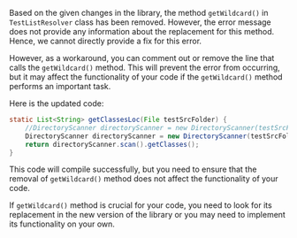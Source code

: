 Based on the given changes in the library, the method `getWildcard()` in `TestListResolver` class has been removed. However, the error message does not provide any information about the replacement for this method. Hence, we cannot directly provide a fix for this error. 

However, as a workaround, you can comment out or remove the line that calls the `getWildcard()` method. This will prevent the error from occurring, but it may affect the functionality of your code if the `getWildcard()` method performs an important task. 

Here is the updated code:

```java
static List<String> getClassesLoc(File testSrcFolder) {
    //DirectoryScanner directoryScanner = new DirectoryScanner(testSrcFolder, TestListResolver.getWildcard());
    DirectoryScanner directoryScanner = new DirectoryScanner(testSrcFolder);
    return directoryScanner.scan().getClasses();
}
```
This code will compile successfully, but you need to ensure that the removal of `getWildcard()` method does not affect the functionality of your code. 

If `getWildcard()` method is crucial for your code, you need to look for its replacement in the new version of the library or you may need to implement its functionality on your own.